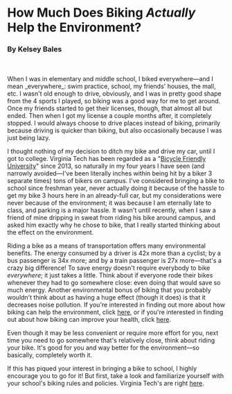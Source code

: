 # How Much Does Biking _Actually_ Help the Environment?
### By Kelsey Bales
<br>
<br>
When I was in elementary and middle school, I biked everywhere—and I mean _everywhere_: swim practice, school, my friends' houses, the mall, etc.  I wasn't old enough to drive, obviously, and I was in pretty good shape from the 4 sports I played, so biking was a good way for me to get around.  Once my friends started to get their licenses, though, that almost all but ended.  Then when I got my license a couple months after, it completely stopped.  I would always choose to drive places instead of biking, primarily because driving is quicker than biking, but also occasionally because I was just being lazy.

I thought nothing of my decision to ditch my bike and drive my car, until I got to college.  Virginia Tech has been regarded as a "[Bicycle Friendly University](http://bikeleague.org/sites/default/files/BFU_Award_List_2017_ALL.pdf)" since 2013, so naturally in my four years I have seen (and narrowly avoided—I've been literally inches within being hit by a biker 3 separate times) tons of bikers on campus.  I've considered bringing a bike to school since freshman year, never actually doing it because of the hassle to get my bike 3 hours here in an already-full car, but my considerations were never because of the environment; it was because I am eternally late to class, and parking is a major hassle.  It wasn't until recently, when I saw a friend of mine dripping in sweat from riding his bike around campus, and asked him exactly why he chose to bike, that I really started thinking about the effect on the environment.

Riding a bike as a means of transportation offers many environmental benefits.  The energy consumed by a driver is 42x more than a cyclist; by a bus passenger is 34x more; and by a train passenger is 27x more—that's a crazy big difference!  To save energy doesn't require everybody to bike _everywhere_; it just takes a little.  Think about if everyone rode their bikes whenever they had to go somewhere close: even doing that would save so much energy.  Another environmental bonus of biking that you probably wouldn't think about as having a huge effect (though it does) is that it decreases noise pollution.  If you're interested in finding out more about how biking can help the environment, click <a href="https://www.motherearthnews.com/green-transportation/bicycling/environmental-impact-of-cycling-ze0z1309zpit">here</a>, or if you're interested in finding out about how biking can improve your health, click <a href="https://www.motherearthnews.com/green-transportation/bicycling/health-benefits-of-cycling-ze0z1309zpit">here</a>.

Even though it may be less convenient or require more effort for you, next time you need to go somewhere that's relatively close, think about riding your bike.  It's good for you and way better for the environment—so basically, completely worth it.

If this has piqued your interest in bringing a bike to school, I highly encourage you to go for it!  But first, take a look and familiarize yourself with your school's biking rules and policies.  Virginia Tech's are right <a
href="https://parking.vt.edu/alternative/local/bicycling.html"> here</a>.
